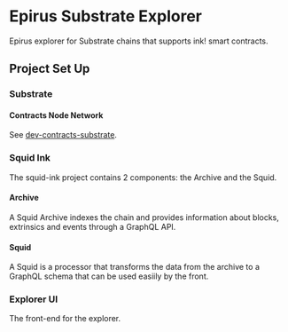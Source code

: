 # Epirus Substrate Explorer

Epirus explorer for Substrate chains that supports ink! smart contracts.

## Project Set Up

### Substrate
#### Contracts Node Network
See [dev-contracts-substrate](https://github.com/web3labs/dev-contracts-substrate).

### Squid Ink
The squid-ink project contains 2 components: the Archive and the Squid. 

#### Archive
A Squid Archive indexes the chain and provides information about blocks, extrinsics and events through a GraphQL API.

#### Squid
A Squid is a processor that transforms the data from the archive to a GraphQL schema that can be used easiily by the front.

### Explorer UI
The front-end for the explorer.
